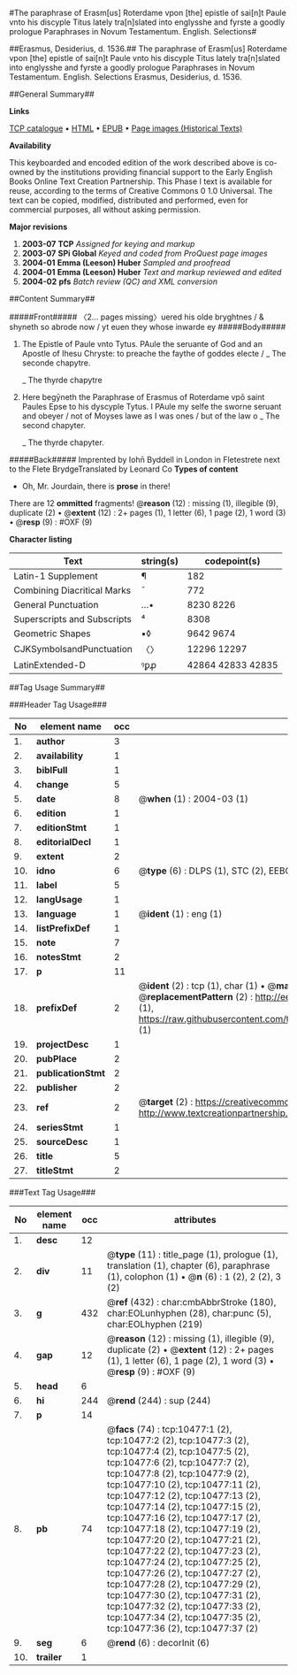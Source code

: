 #The paraphrase of Erasm[us] Roterdame vpon [the] epistle of sai[n]t Paule vnto his discyple Titus lately tra[n]slated into englysshe and fyrste a goodly prologue Paraphrases in Novum Testamentum. English. Selections#

##Erasmus, Desiderius, d. 1536.##
The paraphrase of Erasm[us] Roterdame vpon [the] epistle of sai[n]t Paule vnto his discyple Titus lately tra[n]slated into englysshe and fyrste a goodly prologue
Paraphrases in Novum Testamentum. English. Selections
Erasmus, Desiderius, d. 1536.

##General Summary##

**Links**

[TCP catalogue](http://www.ota.ox.ac.uk/tcp/)  • 
[HTML](http://tei.it.ox.ac.uk/tcp/Texts-HTML/free/A00/A00386.html)  • 
[EPUB](http://tei.it.ox.ac.uk/tcp/Texts-EPUB/free/A00/A00386.epub) • 
[Page images (Historical Texts)](https://data.historicaltexts.jisc.ac.uk/view?pubId=eebo-99845570e&pageId=eebo-99845570e-10477-1)

**Availability**

This keyboarded and encoded edition of the
	       work described above is co-owned by the institutions
	       providing financial support to the Early English Books
	       Online Text Creation Partnership. This Phase I text is
	       available for reuse, according to the terms of Creative
	       Commons 0 1.0 Universal. The text can be copied,
	       modified, distributed and performed, even for
	       commercial purposes, all without asking permission.

**Major revisions**

1. __2003-07__ __TCP__ *Assigned for keying and markup*
1. __2003-07__ __SPi Global__ *Keyed and coded from ProQuest page images*
1. __2004-01__ __Emma (Leeson) Huber__ *Sampled and proofread*
1. __2004-01__ __Emma (Leeson) Huber__ *Text and markup reviewed and edited*
1. __2004-02__ __pfs__ *Batch review (QC) and XML conversion*

##Content Summary##

#####Front#####
〈2… pages missing〉uered his olde bryghtnes / & shyneth so abrode now / yt euen they whose inwarde ey
#####Body#####

1. The Epistle of Paule vnto Tytus.
PAule the seruante of God and an Apostle of Ihesu Chryste: to preache the faythe of goddes electe / 
    _ The seconde chapytre.

    _ The thyrde chapytre

1. Here begȳneth the Paraphrase of Erasmus of Roterdame vpō saint Paules Epse to his dyscyple Tytus.
I PAule my selfe the sworne seruant and obeyer / not of Moyses lawe as I was ones / but of the law o
    _ The second chapyter.

    _ The thyrde chapyter.

#####Back#####
Imprented by Iohn̄ Byddell in London in Fletestrete next to the Flete BrydgeTranslated by Leonard Co
**Types of content**

  * Oh, Mr. Jourdain, there is **prose** in there!

There are 12 **ommitted** fragments! 
 @__reason__ (12) : missing (1), illegible (9), duplicate (2)  •  @__extent__ (12) : 2+ pages (1), 1 letter (6), 1 page (2), 1 word (3)  •  @__resp__ (9) : #OXF (9)

**Character listing**


|Text|string(s)|codepoint(s)|
|---|---|---|
|Latin-1 Supplement|¶|182|
|Combining             Diacritical Marks|̄|772|
|General Punctuation|…•|8230 8226|
|Superscripts             and Subscripts|⁴|8308|
|Geometric Shapes|▪◊|9642 9674|
|CJKSymbolsandPunctuation|〈〉|12296 12297|
|LatinExtended-D|ꝰꝑꝓ|42864 42833 42835|

##Tag Usage Summary##

###Header Tag Usage###

|No|element name|occ|attributes|
|---|---|---|---|
|1.|__author__|3||
|2.|__availability__|1||
|3.|__biblFull__|1||
|4.|__change__|5||
|5.|__date__|8| @__when__ (1) : 2004-03 (1)|
|6.|__edition__|1||
|7.|__editionStmt__|1||
|8.|__editorialDecl__|1||
|9.|__extent__|2||
|10.|__idno__|6| @__type__ (6) : DLPS (1), STC (2), EEBO-CITATION (1), PROQUEST (1), VID (1)|
|11.|__label__|5||
|12.|__langUsage__|1||
|13.|__language__|1| @__ident__ (1) : eng (1)|
|14.|__listPrefixDef__|1||
|15.|__note__|7||
|16.|__notesStmt__|2||
|17.|__p__|11||
|18.|__prefixDef__|2| @__ident__ (2) : tcp (1), char (1)  •  @__matchPattern__ (2) : ([0-9\-]+):([0-9IVX]+) (1), (.+) (1)  •  @__replacementPattern__ (2) : http://eebo.chadwyck.com/downloadtiff?vid=$1&page=$2 (1), https://raw.githubusercontent.com/textcreationpartnership/Texts/master/tcpchars.xml#$1 (1)|
|19.|__projectDesc__|1||
|20.|__pubPlace__|2||
|21.|__publicationStmt__|2||
|22.|__publisher__|2||
|23.|__ref__|2| @__target__ (2) : https://creativecommons.org/publicdomain/zero/1.0/ (1), http://www.textcreationpartnership.org/docs/. (1)|
|24.|__seriesStmt__|1||
|25.|__sourceDesc__|1||
|26.|__title__|5||
|27.|__titleStmt__|2||


###Text Tag Usage###

|No|element name|occ|attributes|
|---|---|---|---|
|1.|__desc__|12||
|2.|__div__|11| @__type__ (11) : title_page (1), prologue (1), translation (1), chapter (6), paraphrase (1), colophon (1)  •  @__n__ (6) : 1 (2), 2 (2), 3 (2)|
|3.|__g__|432| @__ref__ (432) : char:cmbAbbrStroke (180), char:EOLunhyphen (28), char:punc (5), char:EOLhyphen (219)|
|4.|__gap__|12| @__reason__ (12) : missing (1), illegible (9), duplicate (2)  •  @__extent__ (12) : 2+ pages (1), 1 letter (6), 1 page (2), 1 word (3)  •  @__resp__ (9) : #OXF (9)|
|5.|__head__|6||
|6.|__hi__|244| @__rend__ (244) : sup (244)|
|7.|__p__|14||
|8.|__pb__|74| @__facs__ (74) : tcp:10477:1 (2), tcp:10477:2 (2), tcp:10477:3 (2), tcp:10477:4 (2), tcp:10477:5 (2), tcp:10477:6 (2), tcp:10477:7 (2), tcp:10477:8 (2), tcp:10477:9 (2), tcp:10477:10 (2), tcp:10477:11 (2), tcp:10477:12 (2), tcp:10477:13 (2), tcp:10477:14 (2), tcp:10477:15 (2), tcp:10477:16 (2), tcp:10477:17 (2), tcp:10477:18 (2), tcp:10477:19 (2), tcp:10477:20 (2), tcp:10477:21 (2), tcp:10477:22 (2), tcp:10477:23 (2), tcp:10477:24 (2), tcp:10477:25 (2), tcp:10477:26 (2), tcp:10477:27 (2), tcp:10477:28 (2), tcp:10477:29 (2), tcp:10477:30 (2), tcp:10477:31 (2), tcp:10477:32 (2), tcp:10477:33 (2), tcp:10477:34 (2), tcp:10477:35 (2), tcp:10477:36 (2), tcp:10477:37 (2)|
|9.|__seg__|6| @__rend__ (6) : decorInit (6)|
|10.|__trailer__|1||
